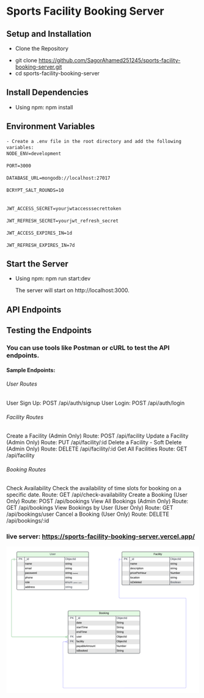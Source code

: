 # Sports Facility Booking Server

## Setup and Installation

- Clone the Repository

* git clone https://github.com/SagorAhamed251245/sports-facility-booking-server.git
* cd sports-facility-booking-server

## Install Dependencies

- Using npm:
  npm install

## Environment Variables

```env
- Create a .env file in the root directory and add the following variables:
NODE_ENV=development

PORT=3000

DATABASE_URL=mongodb://localhost:27017

BCRYPT_SALT_ROUNDS=10


JWT_ACCESS_SECRET=yourjwtaccesssecrettoken

JWT_REFRESH_SECRET=yourjwt_refresh_secret

JWT_ACCESS_EXPIRES_IN=1d

JWT_REFRESH_EXPIRES_IN=7d

```

## Start the Server

- Using npm:
  npm run start:dev

  The server will start on http://localhost:3000.

## API Endpoints

## Testing the Endpoints

### You can use tools like Postman or cURL to test the API endpoints.

#### Sample Endpoints:

###### User Routes

User Sign Up: POST /api/auth/signup
User Login: POST /api/auth/login

###### Facility Routes

Create a Facility (Admin Only) Route: POST /api/facility
Update a Facility (Admin Only) Route: PUT /api/facility/:id
Delete a Facility - Soft Delete (Admin Only) Route: DELETE /api/facility/:id
Get All Facilities Route: GET /api/facility

###### Booking Routes

Check Availability Check the availability of time slots for booking on a specific date. Route: GET /api/check-availability
Create a Booking (User Only) Route: POST /api/bookings
View All Bookings (Admin Only) Route: GET /api/bookings
View Bookings by User (User Only) Route: GET /api/bookings/user
Cancel a Booking (User Only) Route: DELETE /api/bookings/:id

### live server: https://sports-facility-booking-server.vercel.app/

<img src="/ER Diagram.png">
